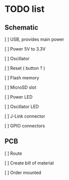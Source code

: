 # TODO list

## Schematic

[ ] USB, provides main power

[ ] Power 5V to 3.3V

[ ] Oscillator 

[ ] Reset ( button ? ) 

[ ] Flash memory

[ ] MicroSD slot

[ ] Power LED

[ ] Oscillator LED

[ ] J-Link connector

[ ] GPIO connectors

## PCB

[ ] Route 

[ ] Create bill of material

[ ] Order mounted
